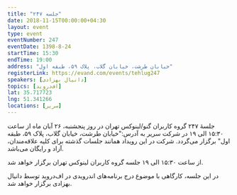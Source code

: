 ```yaml
---
title: "جلسه ۲۴۷"
date: 2018-11-15T00:00:00+04:30
layout: event
type: event
eventNumber: 247
eventDate: 1398-8-24
startTime: 15:30
endTime: 19:00
address: "خیابان طرشت، خیابان گلاب، پلاک ۵۹، طبقه اول"
registerLink: https://evand.com/events/tehlug247
speakers: [دانیال بهزادی]
topics: [اف‌دروید]
lat: 35.717723
lng: 51.341266
locations: [سریر]
---
```

جلسهٔ ۲۴۷ گروه کاربران گنو/لینوکس تهران در روز پنجشنبه، ۲۶ آبان ماه از ساعت ۱۵:۳۰ الی ۱۹ در شرکت سریر به آدرس:"خیابان طرشت، خیابان گلاب، پلاک ۵۹، طبقه اول" برگزار می‌گردد. شرکت در این رویداد همانند جلسات گذشته برای کلیه علاقه‌مندان، آزاد و رایگان می‌باشد.

از ساعت ۱۵:۳۰ الی ۱۹ جلسه گروه کاربران لینوکس تهران برگزار خواهد شد.

در این جلسه، کارگاهی با موضوع درج برنامه‌های اندرویدی در اف‌دروید توسط دانیال بهزادی برگزار خواهد شد.